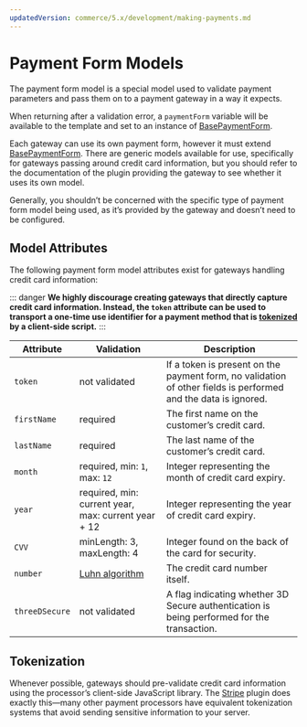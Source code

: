 ```yaml
---
updatedVersion: commerce/5.x/development/making-payments.md
---
```


# Payment Form Models

The payment form model is a special model used to validate payment parameters and pass them on to a payment gateway in a way it expects.

When returning after a validation error, a `paymentForm` variable will be available to the template and set to an instance of [BasePaymentForm](commerce4:craft\commerce\models\payments\BasePaymentForm).

Each gateway can use its own payment form, however it must extend [BasePaymentForm](commerce4:craft\commerce\models\payments\BasePaymentForm). There are generic models available for use, specifically for gateways passing around credit card information, but you should refer to the documentation of the plugin providing the gateway to see whether it uses its own model.

Generally, you shouldn’t be concerned with the specific type of payment form model being used, as it’s provided by the gateway and doesn’t need to be configured.

## Model Attributes

The following payment form model attributes exist for gateways handling credit card information:

::: danger
**We highly discourage creating gateways that directly capture credit card information. Instead, the `token` attribute can be used to transport a one-time use identifier for a payment method that is [tokenized](#tokenization) by a client-side script.**
:::

| Attribute | Validation | Description |
| --- | --- | --- |
| `token` | not validated | If a token is present on the payment form, no validation of other fields is performed and the data is ignored. |
| `firstName` | required | The first name on the customer’s credit card. |
| `lastName` | required | The last name of the customer’s credit card. |
| `month` | required, min: `1`, max: `12` | Integer representing the month of credit card expiry. |
| `year` | required, min: current year, max: current year + 12 | Integer representing the year of credit card expiry. |
| `CVV` | minLength: 3, maxLength: 4 | Integer found on the back of the card for security. |
| `number` | [Luhn algorithm](https://en.wikipedia.org/wiki/Luhn_algorithm) | The credit card number itself. |
| `threeDSecure` | not validated | A flag indicating whether 3D Secure authentication is being performed for the transaction. |

## Tokenization

Whenever possible, gateways should pre-validate credit card information using the processor’s client-side JavaScript library. The [Stripe](https://plugins.craftcms.com/commerce-stripe) plugin does exactly this—many other payment processors have equivalent tokenization systems that avoid sending sensitive information to your server.
